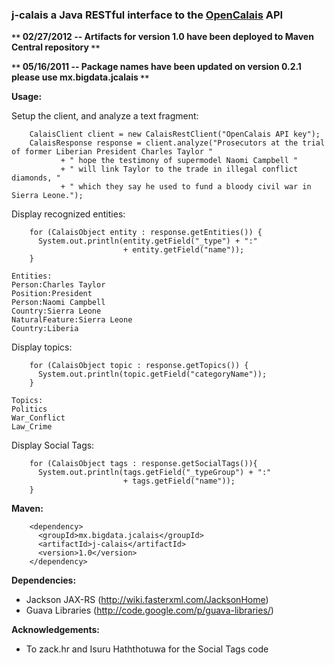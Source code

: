 ### j-calais a Java RESTful interface to the [OpenCalais](http://www.opencalais.com/) API ###

**`**` 02/27/2012 -- Artifacts for version 1.0 have been deployed to Maven Central repository `**`**

**`**` 05/16/2011 -- Package names have been updated on version 0.2.1 please use mx.bigdata.jcalais `**`**

**Usage:**

Setup the client, and analyze a text fragment:

```
    CalaisClient client = new CalaisRestClient("OpenCalais API key");
    CalaisResponse response = client.analyze("Prosecutors at the trial of former Liberian President Charles Taylor " 
           + " hope the testimony of supermodel Naomi Campbell " 
           + " will link Taylor to the trade in illegal conflict diamonds, "
           + " which they say he used to fund a bloody civil war in Sierra Leone.");
```

Display recognized entities:

```
    for (CalaisObject entity : response.getEntities()) {
      System.out.println(entity.getField("_type") + ":" 
                         + entity.getField("name"));
    }
```

```
Entities:
Person:Charles Taylor
Position:President
Person:Naomi Campbell
Country:Sierra Leone
NaturalFeature:Sierra Leone
Country:Liberia
```

Display topics:

```
    for (CalaisObject topic : response.getTopics()) {
      System.out.println(topic.getField("categoryName"));
    }
```

```
Topics:
Politics
War_Conflict
Law_Crime
```


Display Social Tags:

```
    for (CalaisObject tags : response.getSocialTags()){
      System.out.println(tags.getField("_typeGroup") + ":" 
                         + tags.getField("name"));
    }
```


**Maven:**

```
    <dependency>
      <groupId>mx.bigdata.jcalais</groupId>
      <artifactId>j-calais</artifactId>
      <version>1.0</version>
    </dependency>
```

**Dependencies:**

  * Jackson JAX-RS (http://wiki.fasterxml.com/JacksonHome)
  * Guava Libraries (http://code.google.com/p/guava-libraries/)

**Acknowledgements:**

  * To zack.hr and Isuru Haththotuwa for the Social Tags code

